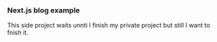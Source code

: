 ### Next.js blog example

This side project waits unnti I finish my private project but still I want to fnish it.
